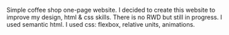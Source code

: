 Simple coffee shop one-page website. 
I decided to create this website to improve my design, html & css skills.
There is no RWD but still in progress.
I used semantic html.
I used css: flexbox, relative units, animations.
